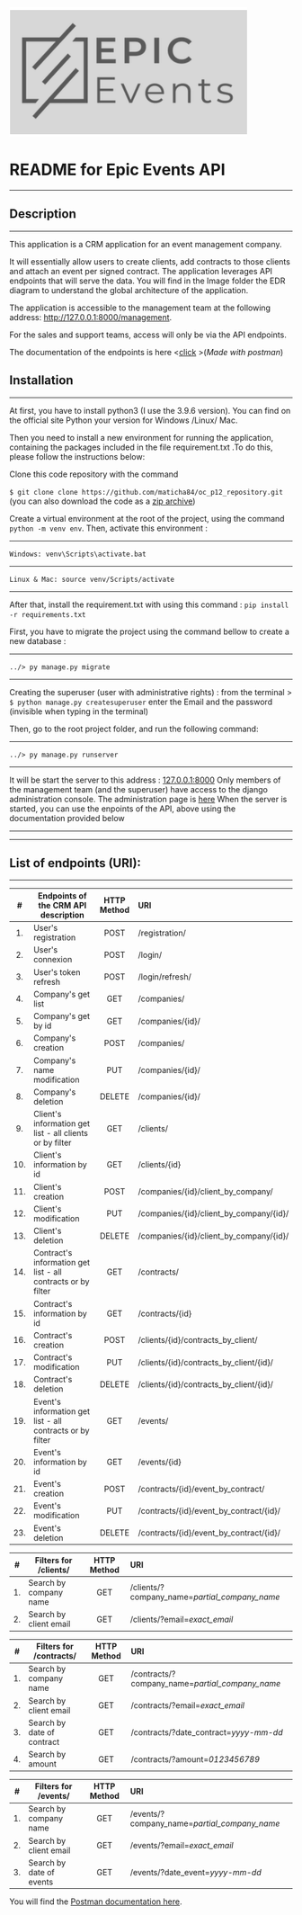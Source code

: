 ![logo](https://github.com/maticha84/oc_p12_repository/blob/master/image/logo.png)

# README for Epic Events API
___
## Description
___
This application is a CRM application for an event management company. 

It will essentially allow users to create clients, add contracts to those clients and attach an event per signed contract.
The application leverages API endpoints that will serve the data.
You will find in the Image folder the EDR diagram to understand the global architecture of the application. 

The application is accessible to the management team at the following address: http://127.0.0.1:8000/management.

For the sales and support teams, access will only be via the API endpoints. 

The documentation of the endpoints is here <[click](https://documenter.getpostman.com/view/16915168/UVkmRcZd) >(_Made with postman_)

## Installation
___
At first, you have to install python3 (I use the 3.9.6 version). You can find on the official site Python your version for Windows /Linux/ Mac.

Then you need to install a new environment for running the application, containing the packages included in the file requirement.txt .To do this, please follow the instructions below:

Clone this code repository with the command 

`$ git clone clone https://github.com/maticha84/oc_p12_repository.git`  (you can also download the code as a [zip archive](https://github.com/maticha84/oc_p12_repository/archive/refs/heads/master.zip))


Create a virtual environment at the root of the project, using the command `python -m venv env`. Then, activate this environment :

---
    Windows: venv\Scripts\activate.bat
---
    Linux & Mac: source venv/Scripts/activate
---
After that, install the requirement.txt with using this command : `pip install -r requirements.txt`

First, you have to migrate the project using the command bellow to create a new database : 

---
    ../> py manage.py migrate
---
Creating the superuser (user with administrative rights) :
from the terminal > `$ python manage.py createsuperuser`
enter the Email and the password (invisible when typing in the terminal)

Then, go to the root project folder, and run the following command: 

---
    ../> py manage.py runserver
---

It will be start the server to this address : [127.0.0.1:8000](http://127.0.0.1:8080)
Only members of the management team (and the superuser) have access to the django administration console.
The administration page is [here](http://127.0.0.1:8080/management/)
When the server is started, you can use the enpoints of the API, above using the documentation provided below
___
___
## List of endpoints (URI): 
___


|  #  | Endpoints of the CRM API description                                      |  HTTP Method | URI                                        |
|:---:|---------------------------------------------------------------------------|:------------:|:--------------------------------------------|
|  1. | User's registration                                                       |     POST     | /registration/                              |
|  2. | User's connexion                                                          |     POST     | /login/                                     |
|  3. | User's token refresh                                                      |     POST     | /login/refresh/                             |
|  4. | Company's get list                                                        |     GET      | /companies/                                 |
|  5. | Company's get by id                                                       |     GET      | /companies/{id}/                            |
|  6. | Company's creation                                                        |    POST     | /companies/                                 |
|  7. | Company's name modification                                               |     PUT      | /companies/{id}/                            |
|  8. | Company's deletion                                                        |     DELETE   | /companies/{id}/                            |
|  9. | Client's information get list - all clients or by filter                  |     GET      | /clients/                                   |
|  10.| Client's information by id                                                |     GET      | /clients/{id}                               |
|  11.| Client's creation                                                         |     POST     | /companies/{id}/client_by_company/          |
|  12.| Client's modification                                                     |     PUT      | /companies/{id}/client_by_company/{id}/     |
|  13.| Client's deletion                                                         |     DELETE   | /companies/{id}/client_by_company/{id}/     |
|  14.| Contract's information get list - all contracts or by filter              |     GET      | /contracts/                                 |
|  15.| Contract's information by id                                              |     GET      | /contracts/{id}                             |
|  16.| Contract's creation                                                       |     POST     | /clients/{id}/contracts_by_client/          |
|  17.| Contract's modification                                                   |     PUT      | /clients/{id}/contracts_by_client/{id}/     |
|  18.| Contract's deletion                                                       |     DELETE   | /clients/{id}/contracts_by_client/{id}/     |
|  19.| Event's information get list - all contracts or by filter                 |     GET      | /events/                                    |
|  20.| Event's information by id                                                 |     GET      | /events/{id}                                |
|  21.| Event's creation                                                          |     POST     | /contracts/{id}/event_by_contract/          |
|  22.| Event's modification                                                      |     PUT      | /contracts/{id}/event_by_contract/{id}/     |
|  23.| Event's deletion                                                          |     DELETE   | /contracts/{id}/event_by_contract/{id}/     |

|  #  | Filters for /clients/                     | HTTP Method  |    URI                                           |
|:---:|-------------------------------------------|:------------:|:-------------------------------------------------|
|  1. | Search by company name                    | GET          |    /clients/?company_name=_partial_company_name_ |
|  2. | Search by client email                    | GET          |    /clients/?email=_exact_email_                 |


|  #  | Filters for /contracts/                   | HTTP Method  |    URI                                            |
|:---:|-------------------------------------------|:------------:|:--------------------------------------------------|
|  1. | Search by company name                    |  GET         |    /contracts/?company_name=_partial_company_name_|
|  2. | Search by client email                    |  GET         |    /contracts/?email=_exact_email_                |
|  3. | Search by date of contract                |  GET         |    /contracts/?date_contract=_yyyy-mm-dd_         |
|  4. | Search by amount                          |  GET         |    /contracts/?amount=_0123456789_                |


|  #  | Filters for /events/                      | HTTP Method  |    URI                                            |
|:---:|-------------------------------------------|:------------:|:--------------------------------------------------|
|  1. | Search by company name                    |  GET         |    /events/?company_name=_partial_company_name_   |
|  2. | Search by client email                    |  GET         |    /events/?email=_exact_email_                   |
|  3. | Search by date of events                  |  GET         |    /events/?date_event=_yyyy-mm-dd_               |

You will find the [Postman documentation here](https://documenter.getpostman.com/view/16915168/UVkmRcZd).